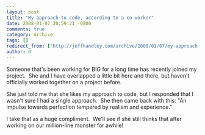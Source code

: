 ```yaml
---
layout: post
title: "My approach to code, according to a co-worker"
date: 2008-01-07 20:59:21 -0800
comments: true
category: Archive
tags: []
redirect_from: ["http://jeffhandley.com/archive/2008/01/07/my-approach-to-code-according-to-a-co-worker.aspx"].aspx
author: 0
---
```

<!-- more -->
<p>Someone that's been working for BIG for a long time has recently joined my project.  She and I have overlapped a little bit here and there, but haven't officially worked together on a project before.</p>  <p>She just told me that she likes my approach to code, but I responded that I wasn't sure I had a single approach.  She then came back with this: "<font style="background-color: #ffffff">An impulse towards perfection tempered by realism and experience."</font></p>  <p>I take that as a huge compliment.  We'll see if she still thinks that after working on our million-line monster for awhile!</p>

